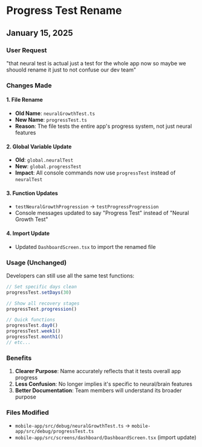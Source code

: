# Progress Test Rename
## January 15, 2025

### User Request
"that neural test is actual just a test for the whole app now so maybe we shouold rename it just to not confuse our dev team"

### Changes Made

#### 1. File Rename
- **Old Name**: `neuralGrowthTest.ts`
- **New Name**: `progressTest.ts`
- **Reason**: The file tests the entire app's progress system, not just neural features

#### 2. Global Variable Update
- **Old**: `global.neuralTest`
- **New**: `global.progressTest`
- **Impact**: All console commands now use `progressTest` instead of `neuralTest`

#### 3. Function Updates
- `testNeuralGrowthProgression` → `testProgressProgression`
- Console messages updated to say "Progress Test" instead of "Neural Growth Test"

#### 4. Import Update
- Updated `DashboardScreen.tsx` to import the renamed file

### Usage (Unchanged)
Developers can still use all the same test functions:
```javascript
// Set specific days clean
progressTest.setDays(30)

// Show all recovery stages
progressTest.progression()

// Quick functions
progressTest.day0()
progressTest.week1()
progressTest.month1()
// etc...
```

### Benefits
1. **Clearer Purpose**: Name accurately reflects that it tests overall app progress
2. **Less Confusion**: No longer implies it's specific to neural/brain features
3. **Better Documentation**: Team members will understand its broader purpose

### Files Modified
- `mobile-app/src/debug/neuralGrowthTest.ts` → `mobile-app/src/debug/progressTest.ts`
- `mobile-app/src/screens/dashboard/DashboardScreen.tsx` (import update) 